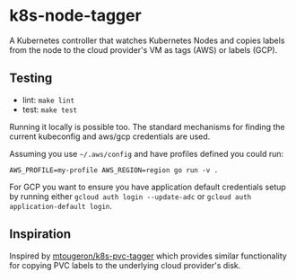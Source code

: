 # k8s-node-tagger

A Kubernetes controller that watches Kubernetes Nodes and copies labels from the node to the cloud provider's VM as tags (AWS) or labels (GCP).

## Testing

- lint: `make lint`
- test: `make test`

Running it locally is possible too. The standard mechanisms for finding the current kubeconfig and aws/gcp credentials are used.

Assuming you use `~/.aws/config` and have profiles defined you could run:

```console
AWS_PROFILE=my-profile AWS_REGION=region go run -v .
```

For GCP you want to ensure you have application default credentials setup by running either `gcloud auth login --update-adc` or `gcloud auth application-default login`.

## Inspiration

Inspired by [mtougeron/k8s-pvc-tagger](https://github.com/mtougeron/k8s-pvc-tagger) which provides similar functionality for copying PVC labels to the underlying cloud provider's disk.